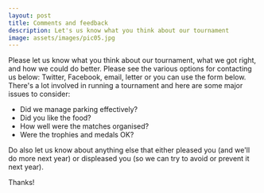 ```yaml
---
layout: post
title: Comments and feedback
description: Let's us know what you think about our tournament
image: assets/images/pic05.jpg
---
```


Please let us know what you think about our tournament, what we got right, and how we could do better. Please see the various options for contacting us below: Twitter, Facebook, email, letter or you can use the form below. There's a lot involved in running a tournament and here are some major issues to consider:


* Did we manage parking effectively? 
* Did you like the food? 
* How well were the matches organised? 
* Were the trophies and medals OK?


Do also let us know about anything else that either pleased you (and we'll do more next year) or displeased you (so we can try to avoid or prevent it next year).

Thanks!
